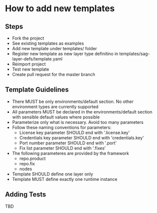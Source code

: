 # How to add new templates

## Steps

* Fork the project
* See existing templates as examples
* Add new template under templates/ folder
* Register new template as new layer type definitino in templates/sag-layer-defs/template.yaml
* Reimport project
* Test new template
* Create pull request for the master branch

## Template Guidelines

* There MUST be only environments/default section. No other environment types are currently supported
* All parameters MUST be declared in the environments/default section with sensible default values where possible
* Parameterize only what is necessary. Avoid too many parameters
* Follow these naming conventions for parameters:
  * License key parameter SHOULD end with '.license.key'
  * Credentials key parameter SHOULD end with 'credentials.key'
  * Port number parameter SHOULD end with '.port'
  * Fix list parameter SHOULD end with '.fixes'
* The following parameteres are provided by the framework
  * repo.product
  * repo.fix
  * nodes
* Template SHOULD define one layer only
* Template MUST define exactly one runtime instance

## Adding Tests

TBD
